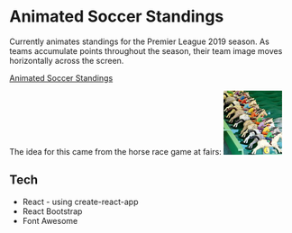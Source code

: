 # Animated Soccer Standings

Currently animates standings for the Premier League 2019 season. As teams accumulate points throughout the season, their team image moves horizontally across the screen.

[Animated Soccer Standings](http://www.soccer-standings.com/) 

The idea for this came from the horse race game at fairs: ![Horse Race](https://github.com/jlbaldwin/soccer_interactive/blob/master/horseRace.PNG)

## Tech
* React - using create-react-app 
* React Bootstrap
* Font Awesome
